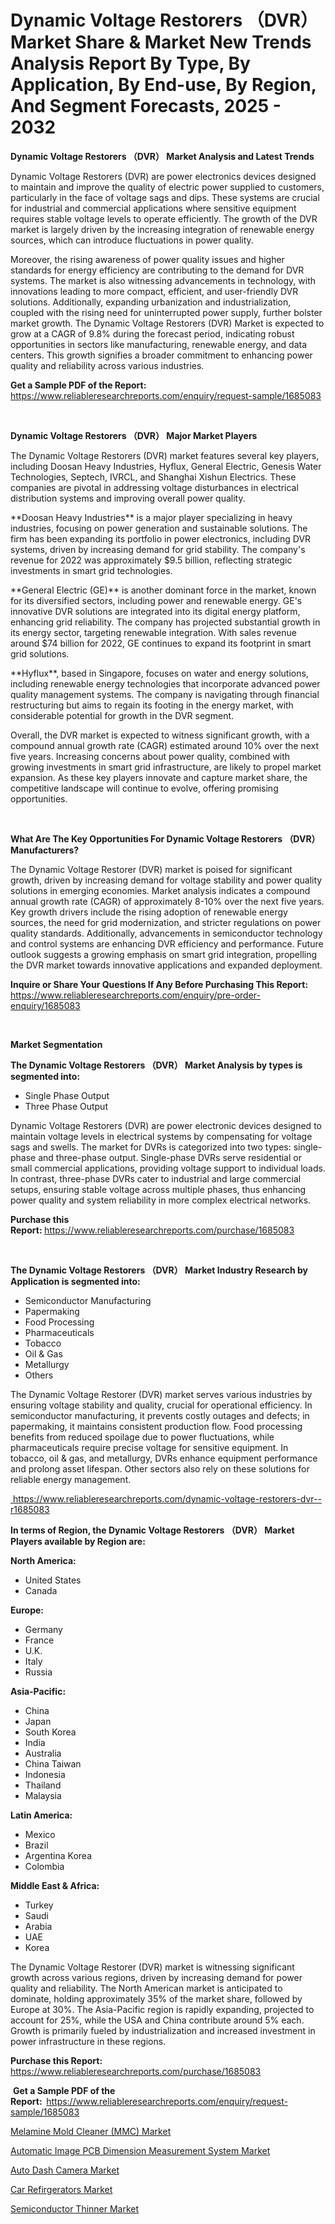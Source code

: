 <p><h1>Dynamic Voltage Restorers （DVR） Market Share & Market New Trends Analysis Report By Type, By Application, By End-use, By Region, And Segment Forecasts, 2025 - 2032</h1></p><p><strong>Dynamic Voltage Restorers （DVR） Market Analysis and Latest Trends</strong></p>
<p><p>Dynamic Voltage Restorers (DVR) are power electronics devices designed to maintain and improve the quality of electric power supplied to customers, particularly in the face of voltage sags and dips. These systems are crucial for industrial and commercial applications where sensitive equipment requires stable voltage levels to operate efficiently. The growth of the DVR market is largely driven by the increasing integration of renewable energy sources, which can introduce fluctuations in power quality. </p><p>Moreover, the rising awareness of power quality issues and higher standards for energy efficiency are contributing to the demand for DVR systems. The market is also witnessing advancements in technology, with innovations leading to more compact, efficient, and user-friendly DVR solutions. Additionally, expanding urbanization and industrialization, coupled with the rising need for uninterrupted power supply, further bolster market growth. The Dynamic Voltage Restorers (DVR) Market is expected to grow at a CAGR of 9.8% during the forecast period, indicating robust opportunities in sectors like manufacturing, renewable energy, and data centers. This growth signifies a broader commitment to enhancing power quality and reliability across various industries.</p></p>
<p><strong>Get a Sample PDF of the Report:&nbsp;</strong> <a href="https://www.reliableresearchreports.com/enquiry/request-sample/1685083?utm_campaign=8&utm_medium=2&utm_source=Github&utm_content=ia&utm_term=26032025&utm_id=dynamic-voltage-restorers-dvr">https://www.reliableresearchreports.com/enquiry/request-sample/1685083</a></p>
<p>&nbsp;</p>
<p><strong>Dynamic Voltage Restorers （DVR） Major Market Players</strong></p>
<p><p>The Dynamic Voltage Restorers (DVR) market features several key players, including Doosan Heavy Industries, Hyflux, General Electric, Genesis Water Technologies, Septech, IVRCL, and Shanghai Xishun Electrics. These companies are pivotal in addressing voltage disturbances in electrical distribution systems and improving overall power quality.</p><p>**Doosan Heavy Industries** is a major player specializing in heavy industries, focusing on power generation and sustainable solutions. The firm has been expanding its portfolio in power electronics, including DVR systems, driven by increasing demand for grid stability. The company's revenue for 2022 was approximately $9.5 billion, reflecting strategic investments in smart grid technologies.</p><p>**General Electric (GE)** is another dominant force in the market, known for its diversified sectors, including power and renewable energy. GE's innovative DVR solutions are integrated into its digital energy platform, enhancing grid reliability. The company has projected substantial growth in its energy sector, targeting renewable integration. With sales revenue around $74 billion for 2022, GE continues to expand its footprint in smart grid solutions.</p><p>**Hyflux**, based in Singapore, focuses on water and energy solutions, including renewable energy technologies that incorporate advanced power quality management systems. The company is navigating through financial restructuring but aims to regain its footing in the energy market, with considerable potential for growth in the DVR segment.</p><p>Overall, the DVR market is expected to witness significant growth, with a compound annual growth rate (CAGR) estimated around 10% over the next five years. Increasing concerns about power quality, combined with growing investments in smart grid infrastructure, are likely to propel market expansion. As these key players innovate and capture market share, the competitive landscape will continue to evolve, offering promising opportunities.</p></p>
<p>&nbsp;</p>
<p><strong>What Are The Key Opportunities For Dynamic Voltage Restorers （DVR） Manufacturers?</strong></p>
<p><p>The Dynamic Voltage Restorer (DVR) market is poised for significant growth, driven by increasing demand for voltage stability and power quality solutions in emerging economies. Market analysis indicates a compound annual growth rate (CAGR) of approximately 8-10% over the next five years. Key growth drivers include the rising adoption of renewable energy sources, the need for grid modernization, and stricter regulations on power quality standards. Additionally, advancements in semiconductor technology and control systems are enhancing DVR efficiency and performance. Future outlook suggests a growing emphasis on smart grid integration, propelling the DVR market towards innovative applications and expanded deployment.</p></p>
<p><strong>Inquire or Share Your Questions If Any Before Purchasing This Report:</strong> <a href="https://www.reliableresearchreports.com/enquiry/pre-order-enquiry/1685083?utm_campaign=8&utm_medium=2&utm_source=Github&utm_content=ia&utm_term=26032025&utm_id=dynamic-voltage-restorers-dvr">https://www.reliableresearchreports.com/enquiry/pre-order-enquiry/1685083</a></p>
<p>&nbsp;</p>
<p><strong>Market Segmentation</strong></p>
<p><strong>The Dynamic Voltage Restorers （DVR） Market Analysis by types is segmented into:</strong></p>
<p><ul><li>Single Phase Output</li><li>Three Phase Output</li></ul></p>
<p><p>Dynamic Voltage Restorers (DVR) are power electronic devices designed to maintain voltage levels in electrical systems by compensating for voltage sags and swells. The market for DVRs is categorized into two types: single-phase and three-phase output. Single-phase DVRs serve residential or small commercial applications, providing voltage support to individual loads. In contrast, three-phase DVRs cater to industrial and large commercial setups, ensuring stable voltage across multiple phases, thus enhancing power quality and system reliability in more complex electrical networks.</p></p>
<p><strong>Purchase this Report:&nbsp;</strong><a href="https://www.reliableresearchreports.com/purchase/1685083?utm_campaign=8&utm_medium=2&utm_source=Github&utm_content=ia&utm_term=26032025&utm_id=dynamic-voltage-restorers-dvr">https://www.reliableresearchreports.com/purchase/1685083</a></p>
<p>&nbsp;</p>
<p><strong>The Dynamic Voltage Restorers （DVR） Market Industry Research by Application is segmented into:</strong></p>
<p><ul><li>Semiconductor Manufacturing</li><li>Papermaking</li><li>Food Processing</li><li>Pharmaceuticals</li><li>Tobacco</li><li>Oil & Gas</li><li>Metallurgy</li><li>Others</li></ul></p>
<p><p>The Dynamic Voltage Restorer (DVR) market serves various industries by ensuring voltage stability and quality, crucial for operational efficiency. In semiconductor manufacturing, it prevents costly outages and defects; in papermaking, it maintains consistent production flow. Food processing benefits from reduced spoilage due to power fluctuations, while pharmaceuticals require precise voltage for sensitive equipment. In tobacco, oil & gas, and metallurgy, DVRs enhance equipment performance and prolong asset lifespan. Other sectors also rely on these solutions for reliable energy management.</p></p>
<p><a href="https://www.reliableresearchreports.com/dynamic-voltage-restorers-dvr--r1685083?utm_campaign=8&utm_medium=2&utm_source=Github&utm_content=ia&utm_term=26032025&utm_id=dynamic-voltage-restorers-dvr">&nbsp;https://www.reliableresearchreports.com/dynamic-voltage-restorers-dvr--r1685083</a></p>
<p><strong>In terms of Region, the Dynamic Voltage Restorers （DVR） Market Players available by Region are:</strong></p>
<p>
    <p> <strong> North America: </strong>
        <ul>
            <li>United States</li>
            <li>Canada</li>
        </ul>
        </p> 
    <p> <strong> Europe: </strong>
        <ul>
            <li>Germany</li>
            <li>France</li>
            <li>U.K.</li>
            <li>Italy</li>
            <li>Russia</li>
        </ul>
        </p> 
    <p> <strong> Asia-Pacific: </strong>
        <ul>
            <li>China</li>
            <li>Japan</li>
            <li>South Korea</li>
            <li>India</li>
            <li>Australia</li>
            <li>China Taiwan</li>
            <li>Indonesia</li>
            <li>Thailand</li>
            <li>Malaysia</li>
        </ul>
        </p> 
    <p> <strong> Latin America: </strong>
        <ul>
            <li>Mexico</li>
            <li>Brazil</li>
            <li>Argentina Korea</li>
            <li>Colombia</li>
        </ul>
        </p> 
    <p> <strong> Middle East & Africa: </strong>
        <ul>
            <li>Turkey</li>
            <li>Saudi</li>
            <li>Arabia</li>
            <li>UAE</li>
            <li>Korea</li>
        </ul>
    </p>
    </p>
<p><p>The Dynamic Voltage Restorer (DVR) market is witnessing significant growth across various regions, driven by increasing demand for power quality and reliability. The North American market is anticipated to dominate, holding approximately 35% of the market share, followed by Europe at 30%. The Asia-Pacific region is rapidly expanding, projected to account for 25%, while the USA and China contribute around 5% each. Growth is primarily fueled by industrialization and increased investment in power infrastructure in these regions.</p></p>
<p><strong>Purchase this Report: </strong><a href="https://www.reliableresearchreports.com/purchase/1685083?utm_campaign=8&utm_medium=2&utm_source=Github&utm_content=ia&utm_term=26032025&utm_id=dynamic-voltage-restorers-dvr">https://www.reliableresearchreports.com/purchase/1685083</a></p>
<p>&nbsp;<strong>Get a Sample PDF of the Report:&nbsp;&nbsp;</strong><a href="https://www.reliableresearchreports.com/enquiry/request-sample/1685083?utm_campaign=8&utm_medium=2&utm_source=Github&utm_content=ia&utm_term=26032025&utm_id=dynamic-voltage-restorers-dvr">https://www.reliableresearchreports.com/enquiry/request-sample/1685083</a></p>
<p><strong></strong></p>
<p><p><a href="https://github.com/lugnabirue/Market-Research-Report-List-1/blob/main/melamine-mold-cleaner-mmc-market.md?utm_campaign=8&utm_medium=2&utm_source=Github&utm_content=ia&utm_term=26032025&utm_id=dynamic-voltage-restorers-dvr">Melamine Mold Cleaner (MMC) Market</a></p><p><a href="https://github.com/braisykhwezi/Market-Research-Report-List-1/blob/main/automatic-image-pcb-dimension-measurement-system-market.md?utm_campaign=8&utm_medium=2&utm_source=Github&utm_content=ia&utm_term=26032025&utm_id=dynamic-voltage-restorers-dvr">Automatic Image PCB Dimension Measurement System Market</a></p><p><a href="https://github.com/lugnabirue/Market-Research-Report-List-1/blob/main/auto-dash-camera-market.md?utm_campaign=8&utm_medium=2&utm_source=Github&utm_content=ia&utm_term=26032025&utm_id=dynamic-voltage-restorers-dvr">Auto Dash Camera Market</a></p><p><a href="https://github.com/shpirttangim48/Market-Research-Report-List-1/blob/main/car-refirgerators-market.md?utm_campaign=8&utm_medium=2&utm_source=Github&utm_content=ia&utm_term=26032025&utm_id=dynamic-voltage-restorers-dvr">Car Refirgerators Market</a></p><p><a href="https://github.com/shpirttangim48/Market-Research-Report-List-1/blob/main/semiconductor-thinner-market.md?utm_campaign=8&utm_medium=2&utm_source=Github&utm_content=ia&utm_term=26032025&utm_id=dynamic-voltage-restorers-dvr">Semiconductor Thinner Market</a></p></p>